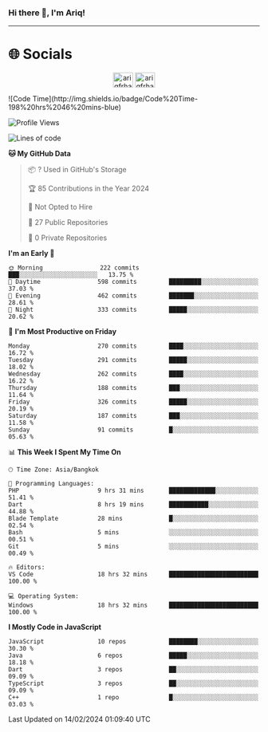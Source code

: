 ### Hi there 👋, I'm Ariq!
<hr>
<h1 align="">🌐 Socials</h1>
<p align="center">
<a href="https://www.linkedin.com/in/ariqfarhan/" target="blank"><img align="center" src="https://raw.githubusercontent.com/rahuldkjain/github-profile-readme-generator/master/src/images/icons/Social/linked-in-alt.svg" alt="ariqfrhan" height="30" width="40" /></a>
<a href="https://instagram.com/ariqfrhan" target="blank"><img align="center" src="https://raw.githubusercontent.com/rahuldkjain/github-profile-readme-generator/master/src/images/icons/Social/instagram.svg" alt="ariqfrhan" height="30" width="40" /></a>
</p>
<!--START_SECTION:waka-->
![Code Time](http://img.shields.io/badge/Code%20Time-198%20hrs%2046%20mins-blue)

![Profile Views](http://img.shields.io/badge/Profile%20Views-98-blue)

![Lines of code](https://img.shields.io/badge/From%20Hello%20World%20I%27ve%20Written-9.5%20million%20lines%20of%20code-blue)

**🐱 My GitHub Data** 

> 📦 ? Used in GitHub's Storage 
 > 
> 🏆 85 Contributions in the Year 2024
 > 
> 🚫 Not Opted to Hire
 > 
> 📜 27 Public Repositories 
 > 
> 🔑 0 Private Repositories 
 > 
**I'm an Early 🐤** 

```text
🌞 Morning                222 commits         ███░░░░░░░░░░░░░░░░░░░░░░   13.75 % 
🌆 Daytime                598 commits         █████████░░░░░░░░░░░░░░░░   37.03 % 
🌃 Evening                462 commits         ███████░░░░░░░░░░░░░░░░░░   28.61 % 
🌙 Night                  333 commits         █████░░░░░░░░░░░░░░░░░░░░   20.62 % 
```
📅 **I'm Most Productive on Friday** 

```text
Monday                   270 commits         ████░░░░░░░░░░░░░░░░░░░░░   16.72 % 
Tuesday                  291 commits         █████░░░░░░░░░░░░░░░░░░░░   18.02 % 
Wednesday                262 commits         ████░░░░░░░░░░░░░░░░░░░░░   16.22 % 
Thursday                 188 commits         ███░░░░░░░░░░░░░░░░░░░░░░   11.64 % 
Friday                   326 commits         █████░░░░░░░░░░░░░░░░░░░░   20.19 % 
Saturday                 187 commits         ███░░░░░░░░░░░░░░░░░░░░░░   11.58 % 
Sunday                   91 commits          █░░░░░░░░░░░░░░░░░░░░░░░░   05.63 % 
```


📊 **This Week I Spent My Time On** 

```text
🕑︎ Time Zone: Asia/Bangkok

💬 Programming Languages: 
PHP                      9 hrs 31 mins       █████████████░░░░░░░░░░░░   51.41 % 
Dart                     8 hrs 19 mins       ███████████░░░░░░░░░░░░░░   44.88 % 
Blade Template           28 mins             █░░░░░░░░░░░░░░░░░░░░░░░░   02.54 % 
Bash                     5 mins              ░░░░░░░░░░░░░░░░░░░░░░░░░   00.51 % 
Git                      5 mins              ░░░░░░░░░░░░░░░░░░░░░░░░░   00.49 % 

🔥 Editors: 
VS Code                  18 hrs 32 mins      █████████████████████████   100.00 % 

💻 Operating System: 
Windows                  18 hrs 32 mins      █████████████████████████   100.00 % 
```

**I Mostly Code in JavaScript** 

```text
JavaScript               10 repos            ████████░░░░░░░░░░░░░░░░░   30.30 % 
Java                     6 repos             █████░░░░░░░░░░░░░░░░░░░░   18.18 % 
Dart                     3 repos             ██░░░░░░░░░░░░░░░░░░░░░░░   09.09 % 
TypeScript               3 repos             ██░░░░░░░░░░░░░░░░░░░░░░░   09.09 % 
C++                      1 repo              █░░░░░░░░░░░░░░░░░░░░░░░░   03.03 % 
```




 Last Updated on 14/02/2024 01:09:40 UTC
<!--END_SECTION:waka-->
